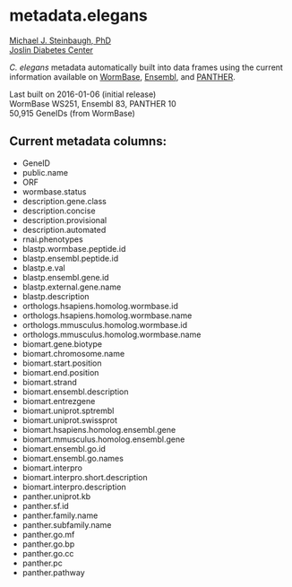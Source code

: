 # metadata.elegans

[Michael J. Steinbaugh, PhD](http://mike.steinbaugh.com)  
[Joslin Diabetes Center](http://www.joslin.org)

*C. elegans* metadata automatically built into data frames using the current information available on [WormBase](http://www.wormbase.org), [Ensembl](http://www.ensembl.org/Caenorhabditis_elegans/Info/Index), and [PANTHER](http://pantherdb.org). 

Last built on 2016-01-06 (initial release)  
WormBase WS251, Ensembl 83, PANTHER 10  
50,915 GeneIDs (from WormBase)


## Current metadata columns:

- GeneID
- public.name
- ORF
- wormbase.status
- description.gene.class
- description.concise
- description.provisional
- description.automated
- rnai.phenotypes
- blastp.wormbase.peptide.id
- blastp.ensembl.peptide.id
- blastp.e.val
- blastp.ensembl.gene.id
- blastp.external.gene.name
- blastp.description
- orthologs.hsapiens.homolog.wormbase.id
- orthologs.hsapiens.homolog.wormbase.name
- orthologs.mmusculus.homolog.wormbase.id
- orthologs.mmusculus.homolog.wormbase.name
- biomart.gene.biotype
- biomart.chromosome.name
- biomart.start.position
- biomart.end.position
- biomart.strand
- biomart.ensembl.description
- biomart.entrezgene
- biomart.uniprot.sptrembl
- biomart.uniprot.swissprot
- biomart.hsapiens.homolog.ensembl.gene
- biomart.mmusculus.homolog.ensembl.gene
- biomart.ensembl.go.id
- biomart.ensembl.go.names
- biomart.interpro
- biomart.interpro.short.description
- biomart.interpro.description
- panther.uniprot.kb
- panther.sf.id
- panther.family.name
- panther.subfamily.name
- panther.go.mf
- panther.go.bp
- panther.go.cc
- panther.pc
- panther.pathway

